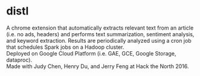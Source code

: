 # distl
A chrome extension that automatically extracts relevant text from an article (i.e. no ads, headers) and performs text summarization, sentiment analysis, and keyword extraction. Results are periodically analyzed using a cron job that schedules Spark jobs on a Hadoop cluster.<br/>Deployed on Google Cloud Platform (i.e. GAE, GCE, Google Storage, dataproc).<br/>Made with Judy Chen, Henry Du, and Jerry Feng at Hack the North 2016.
